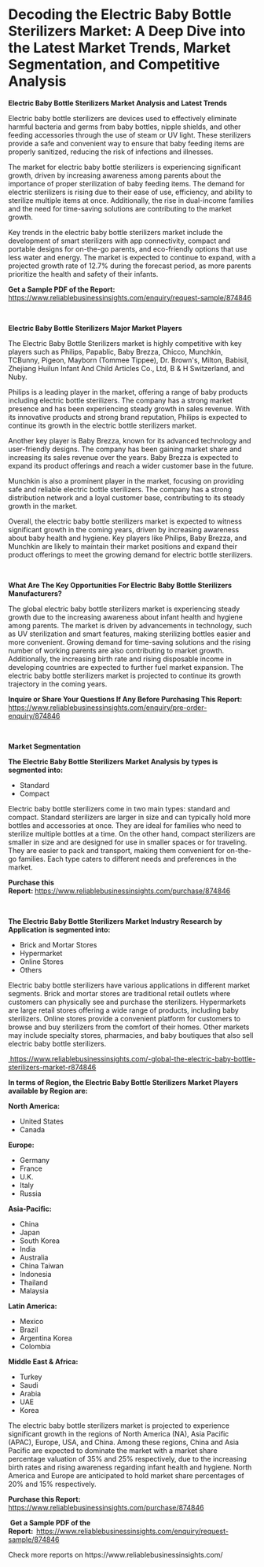 <p><h1>Decoding the Electric Baby Bottle Sterilizers Market: A Deep Dive into the Latest Market Trends, Market Segmentation, and Competitive Analysis</h1></p><p><strong>Electric Baby Bottle Sterilizers Market Analysis and Latest Trends</strong></p>
<p><p>Electric baby bottle sterilizers are devices used to effectively eliminate harmful bacteria and germs from baby bottles, nipple shields, and other feeding accessories through the use of steam or UV light. These sterilizers provide a safe and convenient way to ensure that baby feeding items are properly sanitized, reducing the risk of infections and illnesses.</p><p>The market for electric baby bottle sterilizers is experiencing significant growth, driven by increasing awareness among parents about the importance of proper sterilization of baby feeding items. The demand for electric sterilizers is rising due to their ease of use, efficiency, and ability to sterilize multiple items at once. Additionally, the rise in dual-income families and the need for time-saving solutions are contributing to the market growth.</p><p>Key trends in the electric baby bottle sterilizers market include the development of smart sterilizers with app connectivity, compact and portable designs for on-the-go parents, and eco-friendly options that use less water and energy. The market is expected to continue to expand, with a projected growth rate of 12.7% during the forecast period, as more parents prioritize the health and safety of their infants.</p></p>
<p><strong>Get a Sample PDF of the Report:&nbsp;</strong> <a href="https://www.reliablebusinessinsights.com/enquiry/request-sample/874846">https://www.reliablebusinessinsights.com/enquiry/request-sample/874846</a></p>
<p>&nbsp;</p>
<p><strong>Electric Baby Bottle Sterilizers Major Market Players</strong></p>
<p><p>The Electric Baby Bottle Sterilizers market is highly competitive with key players such as Philips, Papablic, Baby Brezza, Chicco, Munchkin, TCBunny, Pigeon, Mayborn (Tommee Tippee), Dr. Brown's, Milton, Babisil, Zhejiang Huilun Infant And Child Articles Co., Ltd, B & H Switzerland, and Nuby.</p><p>Philips is a leading player in the market, offering a range of baby products including electric bottle sterilizers. The company has a strong market presence and has been experiencing steady growth in sales revenue. With its innovative products and strong brand reputation, Philips is expected to continue its growth in the electric bottle sterilizers market.</p><p>Another key player is Baby Brezza, known for its advanced technology and user-friendly designs. The company has been gaining market share and increasing its sales revenue over the years. Baby Brezza is expected to expand its product offerings and reach a wider customer base in the future.</p><p>Munchkin is also a prominent player in the market, focusing on providing safe and reliable electric bottle sterilizers. The company has a strong distribution network and a loyal customer base, contributing to its steady growth in the market.</p><p>Overall, the electric baby bottle sterilizers market is expected to witness significant growth in the coming years, driven by increasing awareness about baby health and hygiene. Key players like Philips, Baby Brezza, and Munchkin are likely to maintain their market positions and expand their product offerings to meet the growing demand for electric bottle sterilizers.</p></p>
<p>&nbsp;</p>
<p><strong>What Are The Key Opportunities For Electric Baby Bottle Sterilizers Manufacturers?</strong></p>
<p><p>The global electric baby bottle sterilizers market is experiencing steady growth due to the increasing awareness about infant health and hygiene among parents. The market is driven by advancements in technology, such as UV sterilization and smart features, making sterilizing bottles easier and more convenient. Growing demand for time-saving solutions and the rising number of working parents are also contributing to market growth. Additionally, the increasing birth rate and rising disposable income in developing countries are expected to further fuel market expansion. The electric baby bottle sterilizers market is projected to continue its growth trajectory in the coming years.</p></p>
<p><strong>Inquire or Share Your Questions If Any Before Purchasing This Report:</strong> <a href="https://www.reliablebusinessinsights.com/enquiry/pre-order-enquiry/874846">https://www.reliablebusinessinsights.com/enquiry/pre-order-enquiry/874846</a></p>
<p>&nbsp;</p>
<p><strong>Market Segmentation</strong></p>
<p><strong>The Electric Baby Bottle Sterilizers Market Analysis by types is segmented into:</strong></p>
<p><ul><li>Standard</li><li>Compact</li></ul></p>
<p><p>Electric baby bottle sterilizers come in two main types: standard and compact. Standard sterilizers are larger in size and can typically hold more bottles and accessories at once. They are ideal for families who need to sterilize multiple bottles at a time. On the other hand, compact sterilizers are smaller in size and are designed for use in smaller spaces or for traveling. They are easier to pack and transport, making them convenient for on-the-go families. Each type caters to different needs and preferences in the market.</p></p>
<p><strong>Purchase this Report:&nbsp;</strong><a href="https://www.reliablebusinessinsights.com/purchase/874846">https://www.reliablebusinessinsights.com/purchase/874846</a></p>
<p>&nbsp;</p>
<p><strong>The Electric Baby Bottle Sterilizers Market Industry Research by Application is segmented into:</strong></p>
<p><ul><li>Brick and Mortar Stores</li><li>Hypermarket</li><li>Online Stores</li><li>Others</li></ul></p>
<p><p>Electric baby bottle sterilizers have various applications in different market segments. Brick and mortar stores are traditional retail outlets where customers can physically see and purchase the sterilizers. Hypermarkets are large retail stores offering a wide range of products, including baby sterilizers. Online stores provide a convenient platform for customers to browse and buy sterilizers from the comfort of their homes. Other markets may include specialty stores, pharmacies, and baby boutiques that also sell electric baby bottle sterilizers.</p></p>
<p><a href="https://www.reliablebusinessinsights.com/-global-the-electric-baby-bottle-sterilizers-market-r874846">&nbsp;https://www.reliablebusinessinsights.com/-global-the-electric-baby-bottle-sterilizers-market-r874846</a></p>
<p><strong>In terms of Region, the Electric Baby Bottle Sterilizers Market Players available by Region are:</strong></p>
<p>
    <p> <strong> North America: </strong>
        <ul>
            <li>United States</li>
            <li>Canada</li>
        </ul>
        </p> 
    <p> <strong> Europe: </strong>
        <ul>
            <li>Germany</li>
            <li>France</li>
            <li>U.K.</li>
            <li>Italy</li>
            <li>Russia</li>
        </ul>
        </p> 
    <p> <strong> Asia-Pacific: </strong>
        <ul>
            <li>China</li>
            <li>Japan</li>
            <li>South Korea</li>
            <li>India</li>
            <li>Australia</li>
            <li>China Taiwan</li>
            <li>Indonesia</li>
            <li>Thailand</li>
            <li>Malaysia</li>
        </ul>
        </p> 
    <p> <strong> Latin America: </strong>
        <ul>
            <li>Mexico</li>
            <li>Brazil</li>
            <li>Argentina Korea</li>
            <li>Colombia</li>
        </ul>
        </p> 
    <p> <strong> Middle East & Africa: </strong>
        <ul>
            <li>Turkey</li>
            <li>Saudi</li>
            <li>Arabia</li>
            <li>UAE</li>
            <li>Korea</li>
        </ul>
    </p>
    </p>
<p><p>The electric baby bottle sterilizers market is projected to experience significant growth in the regions of North America (NA), Asia Pacific (APAC), Europe, USA, and China. Among these regions, China and Asia Pacific are expected to dominate the market with a market share percentage valuation of 35% and 25% respectively, due to the increasing birth rates and rising awareness regarding infant health and hygiene. North America and Europe are anticipated to hold market share percentages of 20% and 15% respectively.</p></p>
<p><strong>Purchase this Report: </strong><a href="https://www.reliablebusinessinsights.com/purchase/874846">https://www.reliablebusinessinsights.com/purchase/874846</a></p>
<p>&nbsp;<strong>Get a Sample PDF of the Report:&nbsp;&nbsp;</strong><a href="https://www.reliablebusinessinsights.com/enquiry/request-sample/874846">https://www.reliablebusinessinsights.com/enquiry/request-sample/874846</a></p>
<p><strong></strong></p>
<p>Check more reports on https://www.reliablebusinessinsights.com/</p>